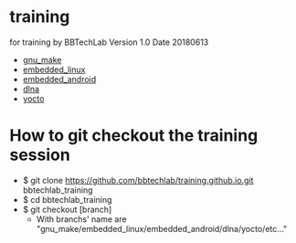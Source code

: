 # training
for training by BBTechLab
Version 1.0
Date 20180613

* [gnu_make](https://github.com/bbtechlab/training.github.io/tree/gnu_make)
* [embedded_linux](https://github.com/bbtechlab/training.github.io/tree/embedded_linux)
* [embedded_android](https://github.com/bbtechlab/training.github.io/tree/embedded_android)
* [dlna](https://github.com/bbtechlab/training.github.io/tree/dlna)
* [yocto](https://github.com/bbtechlab/training.github.io/tree/yocto)

# How to git checkout the training session
* $ git clone https://github.com/bbtechlab/training.github.io.git bbtechlab_training
* $ cd bbtechlab_training
* $ git checkout [branch]
   * With branchs' name are "gnu_make/embedded_linux/embedded_android/dlna/yocto/etc..."
